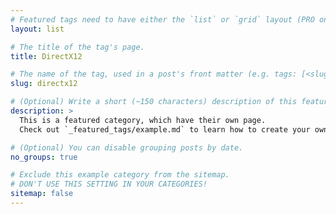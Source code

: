 ```yaml
---
# Featured tags need to have either the `list` or `grid` layout (PRO only).
layout: list

# The title of the tag's page.
title: DirectX12

# The name of the tag, used in a post's front matter (e.g. tags: [<slug>]).
slug: directx12

# (Optional) Write a short (~150 characters) description of this featured tag.
description: >
  This is a featured category, which have their own page.
  Check out `_featured_tags/example.md` to learn how to create your own.

# (Optional) You can disable grouping posts by date.
no_groups: true

# Exclude this example category from the sitemap.
# DON'T USE THIS SETTING IN YOUR CATEGORIES!
sitemap: false
---
```

